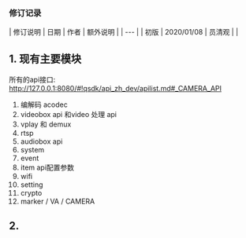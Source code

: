 ##

###  修订记录
| 修订说明 | 日期 | 作者 | 额外说明 |
| --- |
| 初版 | 2020/01/08 | 员清观 |  |


## 1. 现有主要模块

所有的api接口:  http://127.0.0.1:8080/#!qsdk/api_zh_dev/apilist.md#_CAMERA_API

1. 编解码 acodec
2. videobox api 和video 处理 api
3. vplay 和 demux
4. rtsp
5. audiobox api
6. system
7. event
8. item api配置参数
9. wifi
10. setting
11. crypto
12. marker / VA / CAMERA

## 2.
